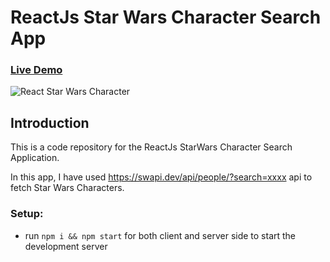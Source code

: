 # ReactJs Star Wars Character Search App

### [Live Demo](https://azeemansari.github.io/starwars/)

![React Star Wars Character](https://i.ibb.co/qn4bgHp/Screen-Shot-2023-08-27-at-1-16-47-PM.png)

## Introduction
This is a code repository for the ReactJs StarWars Character Search Application. 

In this app, I have used  https://swapi.dev/api/people/?search=xxxx api to fetch Star Wars Characters.

### Setup:
- run ```npm i && npm start``` for both client and server side to start the development server

